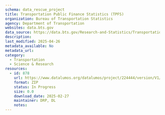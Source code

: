 ```yaml
---
schema: data_rescue_project 
title: Transportation Public Finance Statistics (TPFS)
organization: Bureau of Transportation Statistics
agency: Department of Transportation
websites: data.bts.gov
data_source: https://data.bts.gov/Research-and-Statistics/Transportation-Public-Finance-Statistics-TPFS-/6aiz-ybqx/about_data
description: 
last_modified: 2025-04-26
metadata_available: No
metadata_url: 
category:
  - Transportation 
  - Science & Research 
resources:
  - id: 878
    url: https://www.datalumos.org/datalumos/project/224444/version/V1/view
    format: ZIP
    status: In Progress
    size: 0.0
    download_date: 2025-02-27
    maintainer: DRP, DL
    notes: 
---
```

